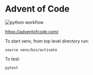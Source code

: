 # Advent of Code

![python workflow](https://github.com/starkindustries/advent-of-code/blob/main/.github/workflows/python-app.yml/badge.svg)

https://adventofcode.com/

To start venv, from top level directory run:
```
source venv/bin/activate
```

To test:
```
pytest
```